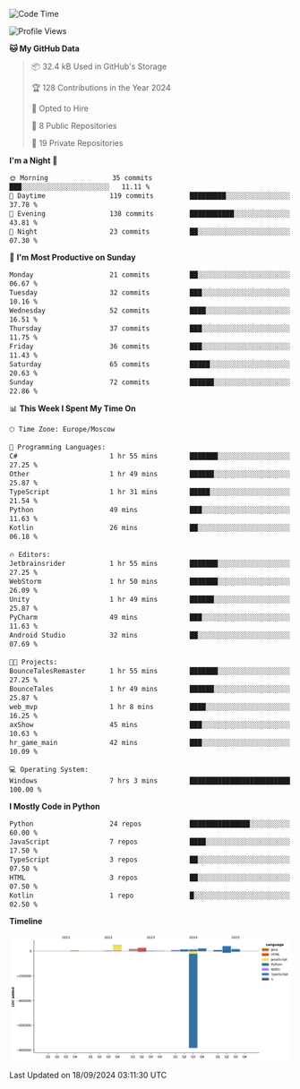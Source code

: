 <!--START_SECTION:waka-->
![Code Time](http://img.shields.io/badge/Code%20Time-520%20hrs%2019%20mins-blue)

![Profile Views](http://img.shields.io/badge/Profile%20Views-1-blue)

**🐱 My GitHub Data** 

> 📦 32.4 kB Used in GitHub's Storage 
 > 
> 🏆 128 Contributions in the Year 2024
 > 
> 💼 Opted to Hire
 > 
> 📜 8 Public Repositories 
 > 
> 🔑 19 Private Repositories 
 > 
**I'm a Night 🦉** 

```text
🌞 Morning                35 commits          ███░░░░░░░░░░░░░░░░░░░░░░   11.11 % 
🌆 Daytime                119 commits         █████████░░░░░░░░░░░░░░░░   37.78 % 
🌃 Evening                138 commits         ███████████░░░░░░░░░░░░░░   43.81 % 
🌙 Night                  23 commits          ██░░░░░░░░░░░░░░░░░░░░░░░   07.30 % 
```
📅 **I'm Most Productive on Sunday** 

```text
Monday                   21 commits          ██░░░░░░░░░░░░░░░░░░░░░░░   06.67 % 
Tuesday                  32 commits          ███░░░░░░░░░░░░░░░░░░░░░░   10.16 % 
Wednesday                52 commits          ████░░░░░░░░░░░░░░░░░░░░░   16.51 % 
Thursday                 37 commits          ███░░░░░░░░░░░░░░░░░░░░░░   11.75 % 
Friday                   36 commits          ███░░░░░░░░░░░░░░░░░░░░░░   11.43 % 
Saturday                 65 commits          █████░░░░░░░░░░░░░░░░░░░░   20.63 % 
Sunday                   72 commits          ██████░░░░░░░░░░░░░░░░░░░   22.86 % 
```


📊 **This Week I Spent My Time On** 

```text
🕑︎ Time Zone: Europe/Moscow

💬 Programming Languages: 
C#                       1 hr 55 mins        ███████░░░░░░░░░░░░░░░░░░   27.25 % 
Other                    1 hr 49 mins        ██████░░░░░░░░░░░░░░░░░░░   25.87 % 
TypeScript               1 hr 31 mins        █████░░░░░░░░░░░░░░░░░░░░   21.54 % 
Python                   49 mins             ███░░░░░░░░░░░░░░░░░░░░░░   11.63 % 
Kotlin                   26 mins             ██░░░░░░░░░░░░░░░░░░░░░░░   06.18 % 

🔥 Editors: 
Jetbrainsrider           1 hr 55 mins        ███████░░░░░░░░░░░░░░░░░░   27.25 % 
WebStorm                 1 hr 50 mins        ███████░░░░░░░░░░░░░░░░░░   26.09 % 
Unity                    1 hr 49 mins        ██████░░░░░░░░░░░░░░░░░░░   25.87 % 
PyCharm                  49 mins             ███░░░░░░░░░░░░░░░░░░░░░░   11.63 % 
Android Studio           32 mins             ██░░░░░░░░░░░░░░░░░░░░░░░   07.69 % 

🐱‍💻 Projects: 
BounceTalesRemaster      1 hr 55 mins        ███████░░░░░░░░░░░░░░░░░░   27.25 % 
BounceTales              1 hr 49 mins        ██████░░░░░░░░░░░░░░░░░░░   25.87 % 
web_mvp                  1 hr 8 mins         ████░░░░░░░░░░░░░░░░░░░░░   16.25 % 
axShow                   45 mins             ███░░░░░░░░░░░░░░░░░░░░░░   10.63 % 
hr_game_main             42 mins             ███░░░░░░░░░░░░░░░░░░░░░░   10.09 % 

💻 Operating System: 
Windows                  7 hrs 3 mins        █████████████████████████   100.00 % 
```

**I Mostly Code in Python** 

```text
Python                   24 repos            ███████████████░░░░░░░░░░   60.00 % 
JavaScript               7 repos             ████░░░░░░░░░░░░░░░░░░░░░   17.50 % 
TypeScript               3 repos             ██░░░░░░░░░░░░░░░░░░░░░░░   07.50 % 
HTML                     3 repos             ██░░░░░░░░░░░░░░░░░░░░░░░   07.50 % 
Kotlin                   1 repo              █░░░░░░░░░░░░░░░░░░░░░░░░   02.50 % 
```



**Timeline**

![Lines of Code chart](https://raw.githubusercontent.com/adlemx/adlemx/main/assets/bar_graph.png)


 Last Updated on 18/09/2024 03:11:30 UTC
<!--END_SECTION:waka-->
